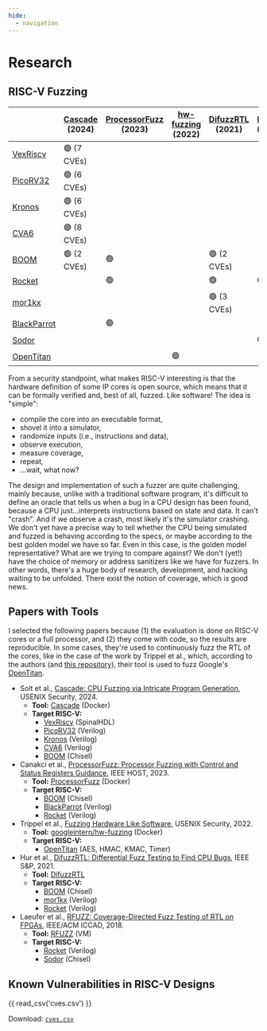 ```yaml
---
hide:
  - navigation
---
```

# Research

## RISC-V Fuzzing

|                                                                                   | [Cascade](https://github.com/cascade-artifacts-designs/cascade-meta) (2024) | [ProcessorFuzz](https://github.com/bu-icsg/ProcessorFuzz) (2023) | [hw-fuzzing](https://github.com/googleinterns/hw-fuzzing) (2022) | [DifuzzRTL](https://github.com/compsec-snu/difuzz-rtl) (2021) | [RFUZZ](https://github.com/ekiwi/rfuzz?tab=readme-ov-file) (2018) |
| --------------------------------------------------------------------------------- | --------------------------------------------------------------------------- | ---------------------------------------------------------------- | ---------------------------------------------------------------- | ------------------------------------------------------------- | ----------------------------------------------------------------- |
| [VexRiscv](https://github.com/SpinalHDL/VexRiscv)                                 | 🟢 (7 CVEs)                                                                 |                                                                  |                                                                  |                                                               |                                                                   |
| [PicoRV32](https://github.com/YosysHQ/picorv32)                                   | 🟢 (6 CVEs)                                                                 |                                                                  |                                                                  |                                                               |                                                                   |
| [Kronos](https://github.com/SonalPinto/kronos/tree/master/rtl/core)               | 🟢 (6 CVEs)                                                                 |                                                                  |                                                                  |                                                               |                                                                   |
| [CVA6](https://github.com/openhwgroup/cva6)                                       | 🟢 (8 CVEs)                                                                 |                                                                  |                                                                  |                                                               |                                                                   |
| [BOOM](https://github.com/riscv-boom/riscv-boom)                                  | 🟢 (2 CVEs)                                                                 | 🟢                                                               |                                                                  | 🟢 (2 CVEs)                                                   |                                                                   |
| [Rocket](https://github.com/chipsalliance/rocket-chip)                            |                                                                             | 🟢                                                               |                                                                  | 🟢                                                            | 🟢                                                                |
| [mor1kx](https://github.com/openrisc/mor1kx)                                      |                                                                             |                                                                  |                                                                  | 🟢 (3 CVEs)                                                   |                                                                   |
| [BlackParrot](https://github.com/black-parrot/black-parrot)                       |                                                                             | 🟢                                                               |                                                                  |                                                               |                                                                   |
| [Sodor](https://github.com/ucb-bar/riscv-sodor)                                   |                                                                             |                                                                  |                                                                  |                                                               | 🟢                                                                |
| [OpenTitan](https://github.com/googleinterns/hw-fuzzing/tree/master/hw/opentitan) |                                                                             |                                                                  | 🟢                                                               |                                                               |                                                                   |

From a security standpoint, what makes RISC-V interesting is that the hardware definition of some IP cores is open source, which means that it can be formally verified and, best of all, fuzzed. Like software! The idea is "simple":

- compile the core into an executable format,
- shovel it into a simulator,
- randomize inputs (i.e., instructions and data),
- observe execution,
- measure coverage,
- repeat,
- ...wait, what now?

The design and implementation of such a fuzzer are quite challenging, mainly because, unlike with a traditional software program, it's difficult to define an oracle that tells us when a bug in a CPU design has been found, because a CPU just...interprets instructions based on state and data. It can't "crash". And if we observe a crash, most likely it's the simulator crashing. We don't yet have a precise way to tell whether the CPU being simulated and fuzzed is behaving according to the specs, or maybe according to the best golden model we have so far. Even in this case, is the golden model representative? What are we trying to compare against? We don't (yet!) have the choice of memory or address sanitizers like we have for fuzzers. In other words, there's a huge body of research, development, and hacking waiting to be unfolded. There exist the notion of coverage, which is good news.
## Papers with Tools

I selected the following papers because (1) the evaluation is done on RISC-V cores or a full processor, and (2) they come with code, so the results are reproducible. In some cases, they're used to continuously fuzz the RTL of the cores, like in the case of the work by Trippel et al., which, according to the authors (and [this repository](https://github.com/googleinterns/hw-fuzzing)), their tool is used to fuzz Google's [OpenTitan](https://opentitan.org/).

- Solt et al., [Cascade: CPU Fuzzing via Intricate Program Generation](https://comsec.ethz.ch/research/hardware-design-security/cascade-cpu-fuzzing-via-intricate-program-generation/), USENIX Security, 2024.
	- **Tool:** [Cascade](https://github.com/cascade-artifacts-designs/cascade-meta) (Docker)
	- **Target RISC-V:**
		- [VexRiscv](https://github.com/SpinalHDL/VexRiscv) (SpinalHDL)
		- [PicoRV32](https://github.com/YosysHQ/picorv32) (Verilog)
		- [Kronos](https://github.com/SonalPinto/kronos/tree/master/rtl/core) (Verilog)
		- [CVA6](https://github.com/openhwgroup/cva6) (Verilog)
		- [BOOM](https://github.com/riscv-boom/riscv-boom) (Chisel)
- Canakci et al., [ProcessorFuzz: Processor Fuzzing with Control and Status Registers Guidance](https://arxiv.org/pdf/2209.01789), IEEE HOST, 2023.
	- **Tool:** [ProcessorFuzz](https://github.com/bu-icsg/ProcessorFuzz) (Docker)
	- **Target RISC-V:**
		- [BOOM](https://github.com/riscv-boom/riscv-boom) (Chisel)
		- [BlackParrot](https://github.com/black-parrot/black-parrot) (Verilog)
		- [Rocket](https://github.com/chipsalliance/rocket-chip) (Verilog)
- Trippel et al., [Fuzzing Hardware Like Software](https://www.usenix.org/conference/usenixsecurity22/presentation/trippel), USENIX Security, 2022.
	- **Tool:** [googleintern/hw-fuzzing](https://github.com/googleinterns/hw-fuzzing) (Docker)
	- **Target RISC-V:**
		- [OpenTitan](https://github.com/googleinterns/hw-fuzzing/tree/master/hw/opentitan) (AES, HMAC, KMAC, Timer)
- Hur et al., [DifuzzRTL: Differential Fuzz Testing to Find CPU Bugs](https://lifeasageek.github.io/papers/jaewon-difuzzrtl.pdf), IEEE S&P, 2021.
	- **Tool:** [DifuzzRTL](https://github.com/compsec-snu/difuzz-rtl)
	- **Target RISC-V:**
		- [BOOM](https://github.com/riscv-boom/riscv-boom) (Chisel)
		- [mor1kx](https://github.com/openrisc/mor1kx) (Verilog)
		- [Rocket](https://github.com/chipsalliance/rocket-chip) (Verilog)
- Laeufer et al., [RFUZZ: Coverage-Directed Fuzz Testing of RTL on FPGAs](https://people.eecs.berkeley.edu/~ksen/papers/rfuzz.pdf), IEEE/ACM ICCAD, 2018.
	- **Tool:** [RFUZZ](https://github.com/ekiwi/rfuzz?tab=readme-ov-file) (VM)
	- **Target RISC-V:**
		- [Rocket](https://github.com/chipsalliance/rocket-chip) (Verilog)
		- [Sodor](https://github.com/ucb-bar/riscv-sodor) (Chisel)
## Known Vulnerabilities in RISC-V Designs

{{ read_csv('cves.csv') }}

Download: [`cves.csv`](cves.csv)
